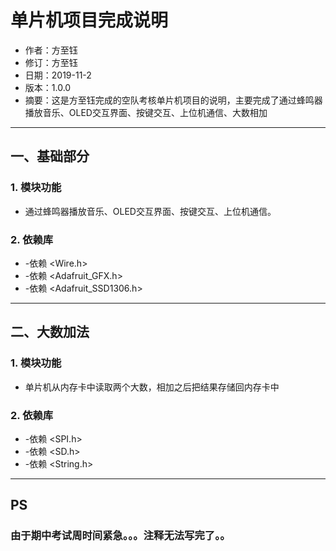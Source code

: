 # 单片机项目完成说明
- 作者：方至钰
- 修订：方至钰
- 日期：2019-11-2
- 版本：1.0.0 
- 摘要：这是方至钰完成的空队考核单片机项目的说明，主要完成了通过蜂鸣器播放音乐、OLED交互界面、按键交互、上位机通信、大数相加

***
## 一、基础部分
### 1. 模块功能
+ 通过蜂鸣器播放音乐、OLED交互界面、按键交互、上位机通信。
### 2. 依赖库
+ -依赖 <Wire.h>
+ -依赖 <Adafruit_GFX.h>
+ -依赖 <Adafruit_SSD1306.h>


***
## 二、大数加法
### 1. 模块功能
+ 单片机从内存卡中读取两个大数，相加之后把结果存储回内存卡中
### 2. 依赖库
+ -依赖 <SPI.h>
+ -依赖 <SD.h>
+ -依赖 <String.h>

***
## PS
### 由于期中考试周时间紧急。。。注释无法写完了。。
